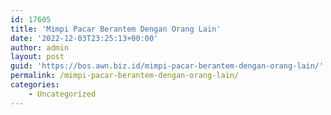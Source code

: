 ```yaml
---
id: 17605
title: 'Mimpi Pacar Berantem Dengan Orang Lain'
date: '2022-12-03T23:25:13+00:00'
author: admin
layout: post
guid: 'https://bos.awn.biz.id/mimpi-pacar-berantem-dengan-orang-lain/'
permalink: /mimpi-pacar-berantem-dengan-orang-lain/
categories:
    - Uncategorized
---
```


